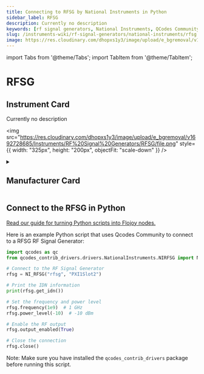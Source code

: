 ```yaml
---
title: Connecting to RFSG by National Instruments in Python
sidebar_label: RFSG
description: Currently no description
keywords: [rf signal generators, National Instruments, QCodes Community]
slug: /instruments-wiki/rf-signal-generators/national-instruments/rfsg
image: https://res.cloudinary.com/dhopxs1y3/image/upload/e_bgremoval/v1692728685/Instruments/RF%20Signal%20Generators/RFSG/file.png
---
```


import Tabs from '@theme/Tabs';
import TabItem from '@theme/TabItem';

# RFSG

## Instrument Card

<div className="flex">

<div>

Currently no description

</div>

<img src="https://res.cloudinary.com/dhopxs1y3/image/upload/e_bgremoval/v1692728685/Instruments/RF%20Signal%20Generators/RFSG/file.png" style={{ width: "325px", height: "200px", objectFit: "scale-down" }} />

</div>

<details>
<summary><h2>Manufacturer Card</h2></summary>

<img src="https://res.cloudinary.com/dhopxs1y3/image/upload/e_bgremoval/v1692125989/Instruments/Vendor%20Logos/National_Instruments.png" style={{ width: "100%", height: "170px",objectFit: "scale-down" }} />

A producer of automated test equipment and virtual instrumentation software. Common applications include data acquisition, instrument control and machine vision. <a href="https://www.ni.com/en-ca.html">Website</a>.

<ul>
  <li>Headquarters: Austin, Texas, USA</li>
  <li>Yearly Revenue (millions, USD): 1657.0</li>
</ul>
</details>

## Connect to the RFSG in Python

[Read our guide for turning Python scripts into Flojoy nodes.](https://docs.flojoy.ai/custom-nodes/creating-custom-node/)
<Tabs>
<TabItem value="QCodes Community" label="QCodes Community">

Here is an example Python script that uses Qcodes Community to connect to a RFSG RF Signal Generator:

```python
import qcodes as qc
from qcodes_contrib_drivers.drivers.NationalInstruments.NIRFSG import NI_RFSG

# Connect to the RF Signal Generator
rfsg = NI_RFSG("rfsg", "PXI1Slot2")

# Print the IDN information
print(rfsg.get_idn())

# Set the frequency and power level
rfsg.frequency(1e9)  # 1 GHz
rfsg.power_level(-10)  # -10 dBm

# Enable the RF output
rfsg.output_enabled(True)

# Close the connection
rfsg.close()
```

Note: Make sure you have installed the `qcodes_contrib_drivers` package before running this script.

</TabItem>
</Tabs>